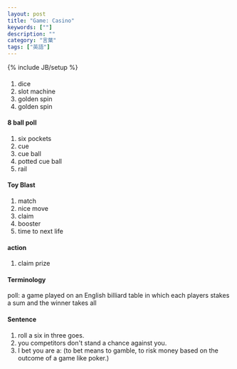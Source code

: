 ```yaml
---
layout: post
title: "Game: Casino"
keywords: [""]
description: ""
category: "言葉"
tags: ["英語"]
---
```

{% include JB/setup %}

####
1. dice
2. slot machine
3. golden spin
4. golden spin

#### 8 ball poll
1. six pockets
2. cue
3. cue ball 
4. potted cue ball
5. rail

#### Toy Blast
1. match
2. nice move
3. claim
4. booster
5. time to next life

#### action
1. claim prize


#### Terminology
poll: a game played on an English billiard table in which each players stakes a
sum and the winner takes all

#### Sentence
1. roll a six in three goes.
2. you competitors don't stand a chance against you.
3. I bet you are a: (to bet means to gamble, to risk money based on the outcome of a game like
   poker.)

